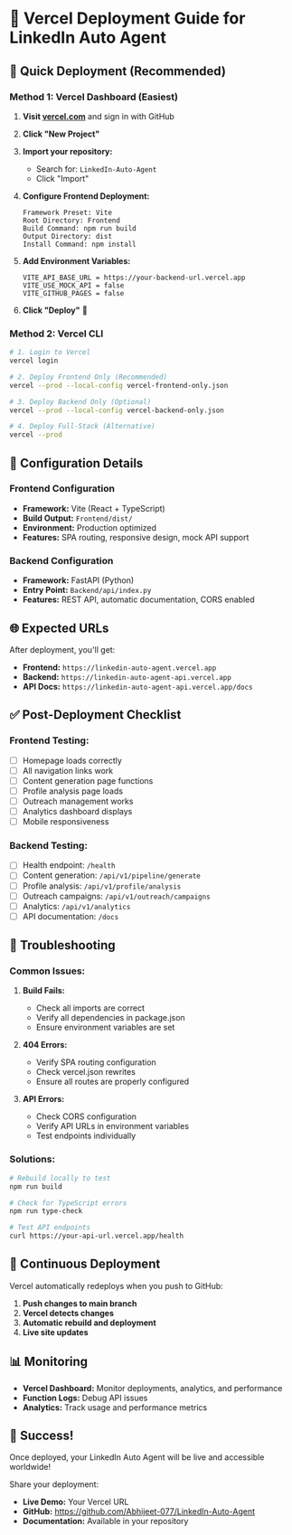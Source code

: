 # 🚀 Vercel Deployment Guide for LinkedIn Auto Agent

## 🎯 Quick Deployment (Recommended)

### **Method 1: Vercel Dashboard (Easiest)**

1. **Visit [vercel.com](https://vercel.com)** and sign in with GitHub
2. **Click "New Project"**
3. **Import your repository:**
   - Search for: `LinkedIn-Auto-Agent`
   - Click "Import"

4. **Configure Frontend Deployment:**
   ```
   Framework Preset: Vite
   Root Directory: Frontend
   Build Command: npm run build
   Output Directory: dist
   Install Command: npm install
   ```

5. **Add Environment Variables:**
   ```
   VITE_API_BASE_URL = https://your-backend-url.vercel.app
   VITE_USE_MOCK_API = false
   VITE_GITHUB_PAGES = false
   ```

6. **Click "Deploy"** 🚀

### **Method 2: Vercel CLI**

```bash
# 1. Login to Vercel
vercel login

# 2. Deploy Frontend Only (Recommended)
vercel --prod --local-config vercel-frontend-only.json

# 3. Deploy Backend Only (Optional)
vercel --prod --local-config vercel-backend-only.json

# 4. Deploy Full-Stack (Alternative)
vercel --prod
```

## 🔧 Configuration Details

### **Frontend Configuration**
- **Framework:** Vite (React + TypeScript)
- **Build Output:** `Frontend/dist/`
- **Environment:** Production optimized
- **Features:** SPA routing, responsive design, mock API support

### **Backend Configuration**
- **Framework:** FastAPI (Python)
- **Entry Point:** `Backend/api/index.py`
- **Features:** REST API, automatic documentation, CORS enabled

## 🌐 Expected URLs

After deployment, you'll get:
- **Frontend:** `https://linkedin-auto-agent.vercel.app`
- **Backend:** `https://linkedin-auto-agent-api.vercel.app`
- **API Docs:** `https://linkedin-auto-agent-api.vercel.app/docs`

## ✅ Post-Deployment Checklist

### **Frontend Testing:**
- [ ] Homepage loads correctly
- [ ] All navigation links work
- [ ] Content generation page functions
- [ ] Profile analysis page loads
- [ ] Outreach management works
- [ ] Analytics dashboard displays
- [ ] Mobile responsiveness

### **Backend Testing:**
- [ ] Health endpoint: `/health`
- [ ] Content generation: `/api/v1/pipeline/generate`
- [ ] Profile analysis: `/api/v1/profile/analysis`
- [ ] Outreach campaigns: `/api/v1/outreach/campaigns`
- [ ] Analytics: `/api/v1/analytics`
- [ ] API documentation: `/docs`

## 🐛 Troubleshooting

### **Common Issues:**

1. **Build Fails:**
   - Check all imports are correct
   - Verify all dependencies in package.json
   - Ensure environment variables are set

2. **404 Errors:**
   - Verify SPA routing configuration
   - Check vercel.json rewrites
   - Ensure all routes are properly configured

3. **API Errors:**
   - Check CORS configuration
   - Verify API URLs in environment variables
   - Test endpoints individually

### **Solutions:**

```bash
# Rebuild locally to test
npm run build

# Check for TypeScript errors
npm run type-check

# Test API endpoints
curl https://your-api-url.vercel.app/health
```

## 🔄 Continuous Deployment

Vercel automatically redeploys when you push to GitHub:

1. **Push changes to main branch**
2. **Vercel detects changes**
3. **Automatic rebuild and deployment**
4. **Live site updates**

## 📊 Monitoring

- **Vercel Dashboard:** Monitor deployments, analytics, and performance
- **Function Logs:** Debug API issues
- **Analytics:** Track usage and performance metrics

## 🎉 Success!

Once deployed, your LinkedIn Auto Agent will be live and accessible worldwide! 

Share your deployment:
- **Live Demo:** Your Vercel URL
- **GitHub:** https://github.com/Abhijeet-077/LinkedIn-Auto-Agent
- **Documentation:** Available in your repository
